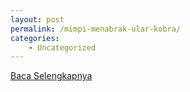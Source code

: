 ```yaml
---
layout: post
permalink: /mimpi-menabrak-ular-kobra/
categories:
    - Uncategorized
---
```


[Baca Selengkapnya](/01)